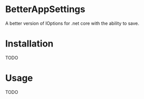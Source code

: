 # BetterAppSettings
A better version of IOptions for .net core with the ability to save.

# Installation
TODO

# Usage
TODO
